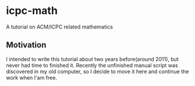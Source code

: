 icpc-math
=========

A tutorial on ACM/ICPC related mathematics

Motivation
---




I intended to write this tutorial about two years before(around 2011),
but never had time to finished it.
Recently the unfinished manual script was discovered in my old computer,
so I decide to move it here and continue the work when I'am free.

